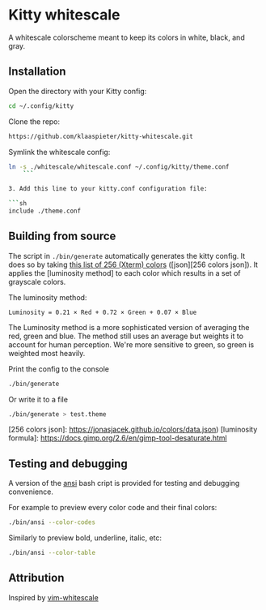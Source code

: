 # Kitty whitescale

A whitescale colorscheme meant to keep its colors in white, black, and gray.

## Installation

Open the directory with your Kitty config:

```sh
cd ~/.config/kitty
```

Clone the repo:

```sh
https://github.com/klaaspieter/kitty-whitescale.git
```

Symlink the whitescale config:

```sh
ln -s ./whitescale/whitescale.conf ~/.config/kitty/theme.conf
    ```

3. Add this line to your kitty.conf configuration file:

```sh
include ./theme.conf
```

## Building from source

The script in `./bin/generate` automatically generates the kitty config. It does so by taking [this list of 256 (Xterm) colors][256 colors] ([json][256 colors json]). It applies the [luminosity method] to each color which results in a set of grayscale colors.

The luminosity method:

```
Luminosity = 0.21 × Red + 0.72 × Green + 0.07 × Blue
```

The Luminosity method is a more sophisticated version of averaging the red, green and blue. The method still uses an average but weights it to account for human perception. We're more sensitive to green, so green is weighted most heavily.

Print the config to the console

```sh
./bin/generate
```

Or write it to a file

```sh
./bin/generate > test.theme
```


[256 colors]: https://jonasjacek.github.io/colors/
[256 colors json]: https://jonasjacek.github.io/colors/data.json)
[luminosity formula]: https://docs.gimp.org/2.6/en/gimp-tool-desaturate.html

## Testing and debugging

A version of the [ansi] bash cript is provided for testing and
debugging convenience.

For example to preview every color code and their final colors:

```sh
./bin/ansi --color-codes
```

Similarly to preview bold, underline, italic, etc:

```sh
./bin/ansi --color-table
```

[ansi]: https://github.com/fidian/ansi

## Attribution

Inspired by [vim-whitescale]

[vim-whitescale]: https://github.com/teoljungberg/vim-whitescale/
